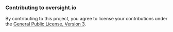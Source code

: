 ### Contributing to oversight.io

By contributing to this project, you agree to license your contributions under the [General Public License, Version 3](http://www.gnu.org/licenses/gpl-3.0.txt).